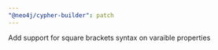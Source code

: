 ```yaml
---
"@neo4j/cypher-builder": patch
---
```


Add support for square brackets syntax on varaible properties

